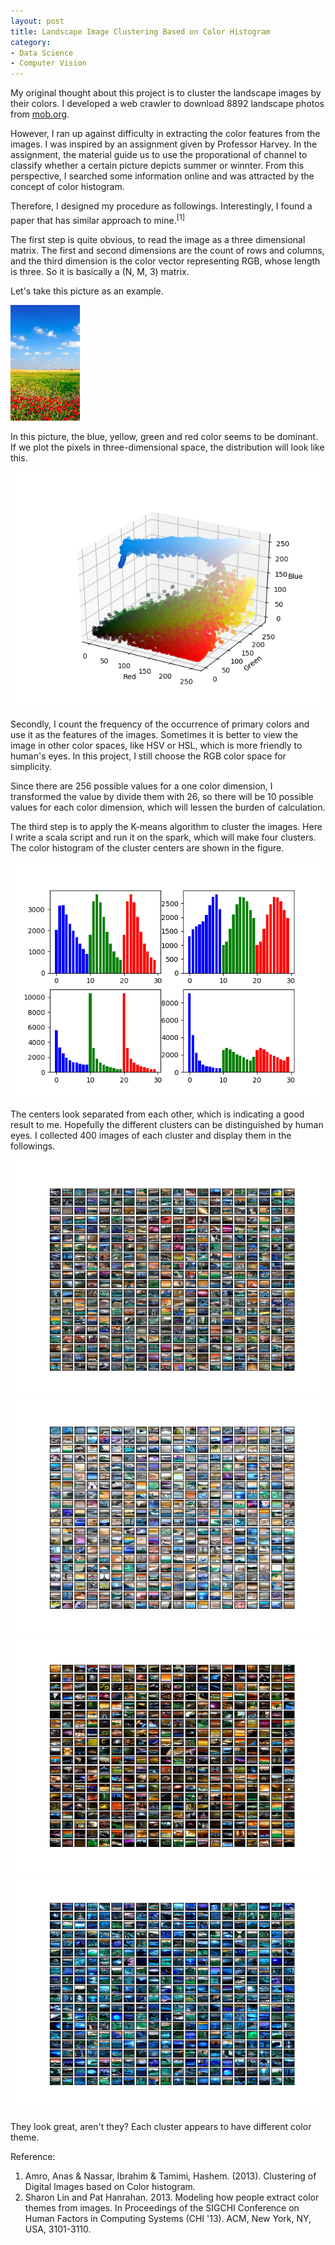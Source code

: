 ```yaml
---
layout: post
title: Landscape Image Clustering Based on Color Histogram
category:
- Data Science
- Computer Vision
---
```


My original thought about this project is to cluster the landscape images by their colors. I developed a web crawler to download 8892 landscape photos from [mob.org](https://wallpaper.mob.org/gallery/tag=landscape/).

However, I ran up against difficulty in extracting the color features from the images. I was inspired by an assignment given by Professor Harvey. In the assignment, the material guide us to use the proporational of channel to classify whether a certain picture depicts summer or winnter. From this perspective, I searched some information online and was attracted by the concept of color histogram.

Therefore, I designed my procedure as followings. Interestingly, I found a paper that has similar approach to mine.<sup>[1]<sup>

The first step is quite obvious, to read the image as a three dimensional matrix. The first and second dimensions are the count of rows and columns, and the third dimension is the color vector representing RGB, whose length is three. So it is basically a (N, M, 3) matrix.

Let's take this picture as an example.

<img src = "/figures/Landscape-Image-Clustering-Based-On-Color-Histogram/sample.jpg" alt = "Sample">

In this picture, the blue, yellow, green and red color seems to be dominant. If we plot the pixels in three-dimensional space, the distribution will look like this.

<img src = "/figures/Landscape-Image-Clustering-Based-On-Color-Histogram/sample_color_scatter.png" alt = "Sample Color Scatter">

Secondly, I count the frequency of the occurrence of primary colors and use it as the features of the images. Sometimes it is better to view the image in other color spaces, like HSV or HSL, which is more friendly to human's eyes. In this project, I still choose the RGB color space for simplicity.

Since there are 256 possible values for a one color dimension, I transformed the value by divide them with 26, so there will be 10 possible values for each color dimension, which will lessen the burden of calculation.

The third step is to apply the K-means algorithm to cluster the images. Here I write a scala script and run it on the spark, which will make four clusters. The color histogram of the cluster centers are shown in the figure.

<img src = "/figures/Landscape-Image-Clustering-Based-On-Color-Histogram/cluster_centers_hist.png" alt = "Cluster Centers Color Histogram">

The centers look separated from each other, which is indicating a good result to me. Hopefully the different clusters can be distinguished by human eyes. I collected 400 images of each cluster and display them in the followings.


<img src = "/figures/Landscape-Image-Clustering-Based-On-Color-Histogram/400images_0.png" alt = "400images_0">
<img src = "/figures/Landscape-Image-Clustering-Based-On-Color-Histogram/400images_1.png" alt = "400images_1">
<img src = "/figures/Landscape-Image-Clustering-Based-On-Color-Histogram/400images_2.png" alt = "400images_2">
<img src = "/figures/Landscape-Image-Clustering-Based-On-Color-Histogram/400images_3.png" alt = "400images_3">

They look great, aren't they? Each cluster appears to have different color theme.

Reference:
1. Amro, Anas & Nassar, Ibrahim & Tamimi, Hashem. (2013). Clustering of Digital Images based on Color histogram.
2. Sharon Lin and Pat Hanrahan. 2013. Modeling how people extract color themes from images. In Proceedings of the SIGCHI Conference on Human Factors in Computing Systems (CHI '13). ACM, New York, NY, USA, 3101-3110.

